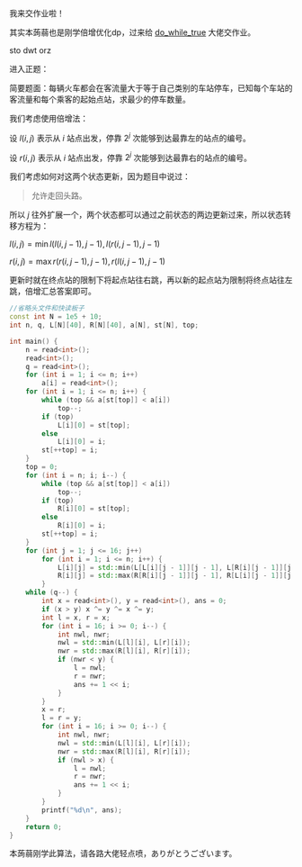 我来交作业啦！

其实本蒟蒻也是刚学倍增优化dp，过来给 [do_while_true](https://www.luogu.com.cn/user/223298) 大佬交作业。

sto dwt orz

进入正题：

简要题面：每辆火车都会在客流量大于等于自己类别的车站停车，已知每个车站的客流量和每个乘客的起始点站，求最少的停车数量。

我们考虑使用倍增法：

设 $l(i,j)$ 表示从 $i$ 站点出发，停靠 $2^j$ 次能够到达最靠左的站点的编号。

设 $r(i,j)$ 表示从 $i$ 站点出发，停靠 $2^j$ 次能够到达最靠右的站点的编号。

我们考虑如何对这两个状态更新，因为题目中说过：

> 允许走回头路。

所以 $j$ 往外扩展一个，两个状态都可以通过之前状态的两边更新过来，所以状态转移方程为：

$l(i,j) = \min {l(l(i,j - 1),j - 1), l(r(i,j - 1),j - 1)}$

$r(i,j) = \max {r(r(i,j - 1),j - 1), r(l(i,j - 1),j - 1)}$

更新时就在终点站的限制下将起点站往右跳，再以新的起点站为限制将终点站往左跳，倍增汇总答案即可。

```cpp
//省略头文件和快读板子
const int N = 1e5 + 10;
int n, q, L[N][40], R[N][40], a[N], st[N], top;

int main() {
    n = read<int>();
    read<int>();
    q = read<int>();
    for (int i = 1; i <= n; i++)
        a[i] = read<int>();
    for (int i = 1; i <= n; i++) {
        while (top && a[st[top]] < a[i])
            top--;
        if (top)
            L[i][0] = st[top];
        else
            L[i][0] = i;
        st[++top] = i;
    }
    top = 0;
    for (int i = n; i; i--) {
        while (top && a[st[top]] < a[i])
            top--;
        if (top)
            R[i][0] = st[top];
        else
            R[i][0] = i;
        st[++top] = i;
    }
    for (int j = 1; j <= 16; j++)
        for (int i = 1; i <= n; i++) {
            L[i][j] = std::min(L[L[i][j - 1]][j - 1], L[R[i][j - 1]][j - 1]);
            R[i][j] = std::max(R[R[i][j - 1]][j - 1], R[L[i][j - 1]][j - 1]);
        }
    while (q--) {
        int x = read<int>(), y = read<int>(), ans = 0;
        if (x > y) x ^= y ^= x ^= y;
        int l = x, r = x;
        for (int i = 16; i >= 0; i--) {
            int nwl, nwr;
            nwl = std::min(L[l][i], L[r][i]);
            nwr = std::max(R[l][i], R[r][i]);
            if (nwr < y) {
                l = nwl;
                r = nwr;
                ans += 1 << i;
            }
        }
        x = r;
        l = r = y;
        for (int i = 16; i >= 0; i--) {
            int nwl, nwr;
            nwl = std::min(L[l][i], L[r][i]);
            nwr = std::max(R[l][i], R[r][i]);
            if (nwl > x) {
                l = nwl;
                r = nwr;
                ans += 1 << i;
            }
        }
        printf("%d\n", ans);
    }
    return 0;
}
```

本蒟蒻刚学此算法，请各路大佬轻点喷，ありがとうございます。
